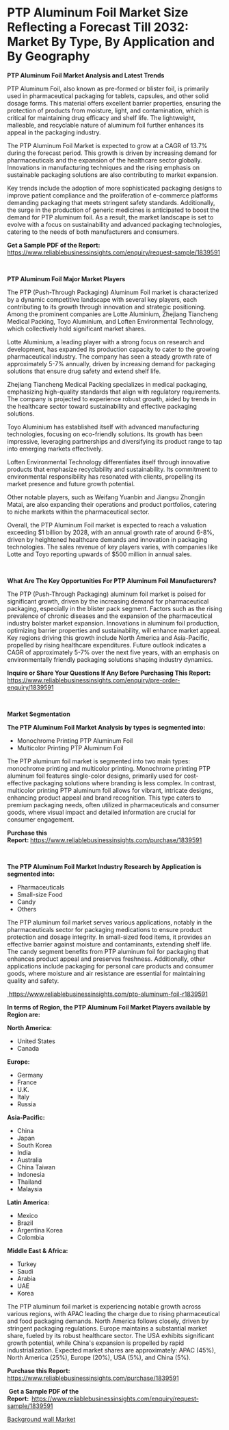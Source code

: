 <p><h1>PTP Aluminum Foil Market Size Reflecting a Forecast Till 2032: Market By Type, By Application and By Geography</h1></p><p><strong>PTP Aluminum Foil Market Analysis and Latest Trends</strong></p>
<p><p>PTP Aluminum Foil, also known as pre-formed or blister foil, is primarily used in pharmaceutical packaging for tablets, capsules, and other solid dosage forms. This material offers excellent barrier properties, ensuring the protection of products from moisture, light, and contamination, which is critical for maintaining drug efficacy and shelf life. The lightweight, malleable, and recyclable nature of aluminum foil further enhances its appeal in the packaging industry.</p><p>The PTP Aluminum Foil Market is expected to grow at a CAGR of 13.7% during the forecast period. This growth is driven by increasing demand for pharmaceuticals and the expansion of the healthcare sector globally. Innovations in manufacturing techniques and the rising emphasis on sustainable packaging solutions are also contributing to market expansion. </p><p>Key trends include the adoption of more sophisticated packaging designs to improve patient compliance and the proliferation of e-commerce platforms demanding packaging that meets stringent safety standards. Additionally, the surge in the production of generic medicines is anticipated to boost the demand for PTP aluminum foil. As a result, the market landscape is set to evolve with a focus on sustainability and advanced packaging technologies, catering to the needs of both manufacturers and consumers.</p></p>
<p><strong>Get a Sample PDF of the Report:&nbsp;</strong> <a href="https://www.reliablebusinessinsights.com/enquiry/request-sample/1839591?utm_campaign=3494&utm_medium=2&utm_source=Github&utm_content=ia&utm_term=01042025&utm_id=ptp-aluminum-foil">https://www.reliablebusinessinsights.com/enquiry/request-sample/1839591</a></p>
<p>&nbsp;</p>
<p><strong>PTP Aluminum Foil Major Market Players</strong></p>
<p><p>The PTP (Push-Through Packaging) Aluminum Foil market is characterized by a dynamic competitive landscape with several key players, each contributing to its growth through innovation and strategic positioning. Among the prominent companies are Lotte Aluminium, Zhejiang Tiancheng Medical Packing, Toyo Aluminium, and Loften Environmental Technology, which collectively hold significant market shares.</p><p>Lotte Aluminium, a leading player with a strong focus on research and development, has expanded its production capacity to cater to the growing pharmaceutical industry. The company has seen a steady growth rate of approximately 5-7% annually, driven by increasing demand for packaging solutions that ensure drug safety and extend shelf life.</p><p>Zhejiang Tiancheng Medical Packing specializes in medical packaging, emphasizing high-quality standards that align with regulatory requirements. The company is projected to experience robust growth, aided by trends in the healthcare sector toward sustainability and effective packaging solutions.</p><p>Toyo Aluminium has established itself with advanced manufacturing technologies, focusing on eco-friendly solutions. Its growth has been impressive, leveraging partnerships and diversifying its product range to tap into emerging markets effectively.</p><p>Loften Environmental Technology differentiates itself through innovative products that emphasize recyclability and sustainability. Its commitment to environmental responsibility has resonated with clients, propelling its market presence and future growth potential.</p><p>Other notable players, such as Weifang Yuanbin and Jiangsu Zhongjin Matai, are also expanding their operations and product portfolios, catering to niche markets within the pharmaceutical sector.</p><p>Overall, the PTP Aluminum Foil market is expected to reach a valuation exceeding $1 billion by 2028, with an annual growth rate of around 6-8%, driven by heightened healthcare demands and innovation in packaging technologies. The sales revenue of key players varies, with companies like Lotte and Toyo reporting upwards of $500 million in annual sales.</p></p>
<p>&nbsp;</p>
<p><strong>What Are The Key Opportunities For PTP Aluminum Foil Manufacturers?</strong></p>
<p><p>The PTP (Push-Through Packaging) aluminum foil market is poised for significant growth, driven by the increasing demand for pharmaceutical packaging, especially in the blister pack segment. Factors such as the rising prevalence of chronic diseases and the expansion of the pharmaceutical industry bolster market expansion. Innovations in aluminum foil production, optimizing barrier properties and sustainability, will enhance market appeal. Key regions driving this growth include North America and Asia-Pacific, propelled by rising healthcare expenditures. Future outlook indicates a CAGR of approximately 5-7% over the next five years, with an emphasis on environmentally friendly packaging solutions shaping industry dynamics.</p></p>
<p><strong>Inquire or Share Your Questions If Any Before Purchasing This Report:</strong> <a href="https://www.reliablebusinessinsights.com/enquiry/pre-order-enquiry/1839591?utm_campaign=3494&utm_medium=2&utm_source=Github&utm_content=ia&utm_term=01042025&utm_id=ptp-aluminum-foil">https://www.reliablebusinessinsights.com/enquiry/pre-order-enquiry/1839591</a></p>
<p>&nbsp;</p>
<p><strong>Market Segmentation</strong></p>
<p><strong>The PTP Aluminum Foil Market Analysis by types is segmented into:</strong></p>
<p><ul><li>Monochrome Printing PTP Aluminum Foil</li><li>Multicolor Printing PTP Aluminum Foil</li></ul></p>
<p><p>The PTP aluminum foil market is segmented into two main types: monochrome printing and multicolor printing. Monochrome printing PTP aluminum foil features single-color designs, primarily used for cost-effective packaging solutions where branding is less complex. In contrast, multicolor printing PTP aluminum foil allows for vibrant, intricate designs, enhancing product appeal and brand recognition. This type caters to premium packaging needs, often utilized in pharmaceuticals and consumer goods, where visual impact and detailed information are crucial for consumer engagement.</p></p>
<p><strong>Purchase this Report:&nbsp;</strong><a href="https://www.reliablebusinessinsights.com/purchase/1839591?utm_campaign=3494&utm_medium=2&utm_source=Github&utm_content=ia&utm_term=01042025&utm_id=ptp-aluminum-foil">https://www.reliablebusinessinsights.com/purchase/1839591</a></p>
<p>&nbsp;</p>
<p><strong>The PTP Aluminum Foil Market Industry Research by Application is segmented into:</strong></p>
<p><ul><li>Pharmaceuticals</li><li>Small-size Food</li><li>Candy</li><li>Others</li></ul></p>
<p><p>The PTP aluminum foil market serves various applications, notably in the pharmaceuticals sector for packaging medications to ensure product protection and dosage integrity. In small-sized food items, it provides an effective barrier against moisture and contaminants, extending shelf life. The candy segment benefits from PTP aluminum foil for packaging that enhances product appeal and preserves freshness. Additionally, other applications include packaging for personal care products and consumer goods, where moisture and air resistance are essential for maintaining quality and safety.</p></p>
<p><a href="https://www.reliablebusinessinsights.com/ptp-aluminum-foil-r1839591?utm_campaign=3494&utm_medium=2&utm_source=Github&utm_content=ia&utm_term=01042025&utm_id=ptp-aluminum-foil">&nbsp;https://www.reliablebusinessinsights.com/ptp-aluminum-foil-r1839591</a></p>
<p><strong>In terms of Region, the PTP Aluminum Foil Market Players available by Region are:</strong></p>
<p>
    <p> <strong> North America: </strong>
        <ul>
            <li>United States</li>
            <li>Canada</li>
        </ul>
        </p> 
    <p> <strong> Europe: </strong>
        <ul>
            <li>Germany</li>
            <li>France</li>
            <li>U.K.</li>
            <li>Italy</li>
            <li>Russia</li>
        </ul>
        </p> 
    <p> <strong> Asia-Pacific: </strong>
        <ul>
            <li>China</li>
            <li>Japan</li>
            <li>South Korea</li>
            <li>India</li>
            <li>Australia</li>
            <li>China Taiwan</li>
            <li>Indonesia</li>
            <li>Thailand</li>
            <li>Malaysia</li>
        </ul>
        </p> 
    <p> <strong> Latin America: </strong>
        <ul>
            <li>Mexico</li>
            <li>Brazil</li>
            <li>Argentina Korea</li>
            <li>Colombia</li>
        </ul>
        </p> 
    <p> <strong> Middle East & Africa: </strong>
        <ul>
            <li>Turkey</li>
            <li>Saudi</li>
            <li>Arabia</li>
            <li>UAE</li>
            <li>Korea</li>
        </ul>
    </p>
    </p>
<p><p>The PTP aluminum foil market is experiencing notable growth across various regions, with APAC leading the charge due to rising pharmaceutical and food packaging demands. North America follows closely, driven by stringent packaging regulations. Europe maintains a substantial market share, fueled by its robust healthcare sector. The USA exhibits significant growth potential, while China's expansion is propelled by rapid industrialization. Expected market shares are approximately: APAC (45%), North America (25%), Europe (20%), USA (5%), and China (5%).</p></p>
<p><strong>Purchase this Report: </strong><a href="https://www.reliablebusinessinsights.com/purchase/1839591?utm_campaign=3494&utm_medium=2&utm_source=Github&utm_content=ia&utm_term=01042025&utm_id=ptp-aluminum-foil">https://www.reliablebusinessinsights.com/purchase/1839591</a></p>
<p>&nbsp;<strong>Get a Sample PDF of the Report:&nbsp;&nbsp;</strong><a href="https://www.reliablebusinessinsights.com/enquiry/request-sample/1839591?utm_campaign=3494&utm_medium=2&utm_source=Github&utm_content=ia&utm_term=01042025&utm_id=ptp-aluminum-foil">https://www.reliablebusinessinsights.com/enquiry/request-sample/1839591</a></p>
<p><strong></strong></p>
<p><p><a href="https://github.com/popoialraih3/Market-Research-Report-List-1/blob/main/background-wall-market.md?utm_campaign=3494&utm_medium=2&utm_source=Github&utm_content=ia&utm_term=01042025&utm_id=ptp-aluminum-foil">Background wall Market</a></p></p>